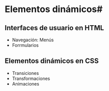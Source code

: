# Elementos dinámicos#

## Interfaces de usuario en HTML

- Navegación: Menús
- Forrmularios

## Elementos dinámicos en CSS

- Transiciones
- Transformaciones
- Animaciones


